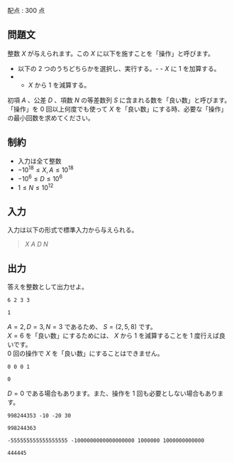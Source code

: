 配点 : $300$ 点

## 問題文

整数 $X$ が与えられます。この $X$ に以下を施すことを「操作」と呼びます。  

- 以下の $2$ つのうちどちらかを選択し、実行する。-   - $X$ に $1$ を加算する。
-   - $X$ から $1$ を減算する。

初項 $A$ 、公差 $D$ 、項数 $N$ の等差数列 $S$ に含まれる数を「良い数」と呼びます。<br>
「操作」を $0$ 回以上何度でも使って $X$ を「良い数」にする時、必要な「操作」の最小回数を求めてください。

## 制約

- 入力は全て整数
- $-10^{18} \le X,A \le 10^{18}$
- $-10^6 \le D \le 10^6$
- $1 \le N \le 10^{12}$

## 入力

入力は以下の形式で標準入力から与えられる。

> $X$ $A$ $D$ $N$

## 出力

答えを整数として出力せよ。

```input1
6 2 3 3
```

```output1
1
```

$A=2,D=3,N=3$ であるため、 $S=(2,5,8)$ です。<br>
$X=6$ を「良い数」にするためには、 $X$ から $1$ を減算することを $1$ 度行えば良いです。<br>
$0$ 回の操作で $X$ を「良い数」にすることはできません。

```input2
0 0 0 1
```

```output2
0
```

$D=0$ である場合もあります。また、操作を $1$ 回も必要としない場合もあります。

```input3
998244353 -10 -20 30
```

```output3
998244363
```

```input4
-555555555555555555 -1000000000000000000 1000000 1000000000000
```

```output4
444445
```